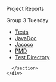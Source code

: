</html>
 </body>
<p>Project Reports</p>

<p>Group 3 Tuesday</p>

<ul>
  <li><a href="./tests/test/">Tests</a></li>
  <li><a href="./javadoc/">JavaDoc</a></li>
  <li><a href="./jacoco/">Jacoco</a></li>
  <li><a href="/group4-thursday-dev-reports/pmd/main.html">PMD</a></li>
  <li><a href="./testdir">Test Directory</a></li>
</ul>

      </section>
    </div>
  </body>
</html>
